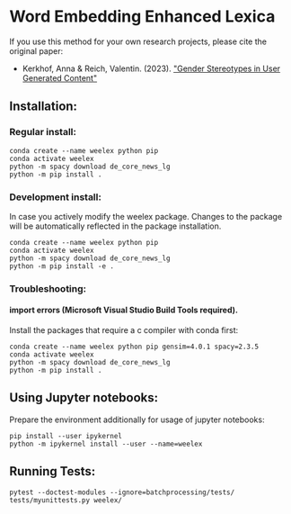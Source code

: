 # Word Embedding Enhanced Lexica

If you use this method for your own research projects, please cite the original
paper:
- Kerkhof, Anna & Reich, Valentin. (2023). ["Gender Stereotypes in User Generated Content"](https://annakerkhof.weebly.com/uploads/1/2/6/5/126583040/draft3.pdf)



## Installation:
### Regular install:
```
conda create --name weelex python pip
conda activate weelex
python -m spacy download de_core_news_lg
python -m pip install .
```

### Development install:
In case you actively modify the weelex package.
Changes to the package will be automatically reflected in the package installation.
```
conda create --name weelex python pip
conda activate weelex
python -m spacy download de_core_news_lg
python -m pip install -e .
```

### Troubleshooting:
#### import errors (Microsoft Visual Studio Build Tools required).
Install the packages that require a c compiler with conda first:
```
conda create --name weelex python pip gensim=4.0.1 spacy=2.3.5
conda activate weelex
python -m spacy download de_core_news_lg
python -m pip install .
```

## Using Jupyter notebooks:
Prepare the environment additionally for usage of jupyter notebooks:
```
pip install --user ipykernel
python -m ipykernel install --user --name=weelex
```


## Running Tests:
`pytest --doctest-modules --ignore=batchprocessing/tests/ tests/myunittests.py weelex/`


